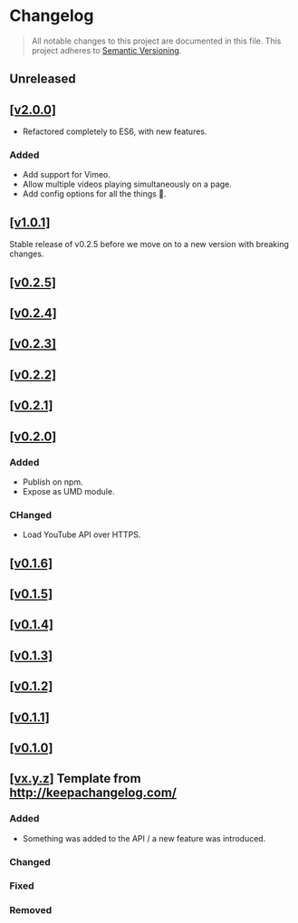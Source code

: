 # Changelog

> All notable changes to this project are documented in this file.
This project adheres to [Semantic Versioning](http://semver.org/spec/v2.0.0.html).

## Unreleased

## [[v2.0.0]](https://github.com/springload/Quicktube.js/releases/tag/v2.0.0)

- Refactored completely to ES6, with new features.

### Added

- Add support for Vimeo.
- Allow multiple videos playing simultaneously on a page.
- Add config options for all the things 🌈.

## [[v1.0.1]](https://github.com/springload/Quicktube.js/releases/tag/v1.0.1)

Stable release of v0.2.5 before we move on to a new version with breaking changes.

## [[v0.2.5]](https://github.com/springload/Quicktube.js/releases/tag/v0.2.5)

## [[v0.2.4]](https://github.com/springload/Quicktube.js/releases/tag/v0.2.4)

## [[v0.2.3]](https://github.com/springload/Quicktube.js/releases/tag/v0.2.3)

## [[v0.2.2]](https://github.com/springload/Quicktube.js/releases/tag/v0.2.2)

## [[v0.2.1]](https://github.com/springload/Quicktube.js/releases/tag/v0.2.1)

## [[v0.2.0]](https://github.com/springload/Quicktube.js/releases/tag/v0.2.0)

### Added

- Publish on npm.
- Expose as UMD module.

### CHanged

- Load YouTube API over HTTPS.

## [[v0.1.6]](https://github.com/springload/Quicktube.js/releases/tag/v0.1.6)

## [[v0.1.5]](https://github.com/springload/Quicktube.js/releases/tag/v0.1.5)

## [[v0.1.4]](https://github.com/springload/Quicktube.js/releases/tag/v0.1.4)

## [[v0.1.3]](https://github.com/springload/Quicktube.js/releases/tag/v0.1.3)

## [[v0.1.2]](https://github.com/springload/Quicktube.js/releases/tag/v0.1.2)

## [[v0.1.1]](https://github.com/springload/Quicktube.js/releases/tag/v0.1.1)

## [[v0.1.0]](https://github.com/springload/Quicktube.js/releases/tag/v0.1.0)


## [[vx.y.z]](https://github.com/springload/Quicktube.js/releases/tag/x.y.z) Template from http://keepachangelog.com/

### Added

- Something was added to the API / a new feature was introduced.

### Changed

### Fixed

### Removed
